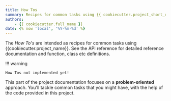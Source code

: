 ```yaml
---
title: How Tos 
summary: Recipes for common tasks using {{ cookiecutter.project_short_description }}.
authors:
    - {{ cookiecutter.full_name }} 
date: {% now 'local', '%Y-%m-%d' %}
---
```


The *How To's* are intended as recipes for common tasks using {{cookiecutter.project_name}}. See the API reference for detailed reference documentation and function, class etc definitions. 

!!! warning

    How Tos not implemented yet!

This part of the project documentation focuses on a **problem-oriented** approach. You'll tackle common tasks that you might have, with the help of the code provided in this project.

